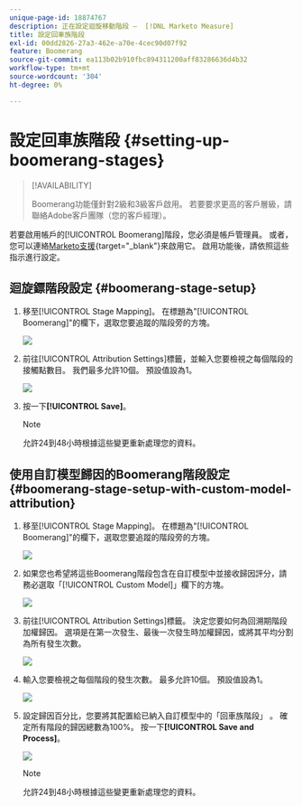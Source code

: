 ```yaml
---
unique-page-id: 18874767
description: 正在設定迴旋移動階段 —  [!DNL Marketo Measure]
title: 設定回車族階段
exl-id: 00dd2826-27a3-462e-a70e-4cec90d07f92
feature: Boomerang
source-git-commit: ea113b02b910fbc894311200aff83286636d4b32
workflow-type: tm+mt
source-wordcount: '304'
ht-degree: 0%

---
```


# 設定回車族階段 {#setting-up-boomerang-stages}

>[!AVAILABILITY]
>
>Boomerang功能僅針對2級和3級客戶啟用。 若要要求更高的客戶層級，請聯絡Adobe客戶團隊（您的客戶經理）。

若要啟用帳戶的[!UICONTROL Boomerang]階段，您必須是帳戶管理員。 或者，您可以連絡[Marketo支援](https://nation.marketo.com/t5/support/ct-p/Support){target="_blank"}來啟用它。 啟用功能後，請依照這些指示進行設定。

## 迴旋鏢階段設定 {#boomerang-stage-setup}

1. 移至[!UICONTROL Stage Mapping]。 在標題為&quot;[!UICONTROL Boomerang]&quot;的欄下，選取您要追蹤的階段旁的方塊。

   ![](assets/1-2.png)

1. 前往[!UICONTROL Attribution Settings]標籤，並輸入您要檢視之每個階段的接觸點數目。 我們最多允許10個。 預設值設為1。

   ![](assets/2-2.png)

1. 按一下&#x200B;**[!UICONTROL Save]**。

   >[!NOTE]
   >
   >允許24到48小時根據這些變更重新處理您的資料。

## 使用自訂模型歸因的Boomerang階段設定 {#boomerang-stage-setup-with-custom-model-attribution}

1. 移至[!UICONTROL Stage Mapping]。 在標題為&quot;[!UICONTROL Boomerang]&quot;的欄下，選取您要追蹤的階段旁的方塊。

   ![](assets/3-1.png)

1. 如果您也希望將這些Boomerang階段包含在自訂模型中並接收歸因評分，請務必選取「[!UICONTROL Custom Model]」欄下的方塊。

   ![](assets/4-1.png)

1. 前往[!UICONTROL Attribution Settings]標籤。 決定您要如何為回溯期階段加權歸因。 選項是在第一次發生、最後一次發生時加權歸因，或將其平均分割為所有發生次數。

   ![](assets/5-1.png)

1. 輸入您要檢視之每個階段的發生次數。 最多允許10個。 預設值設為1。

   ![](assets/6-1.png)

1. 設定歸因百分比，您要將其配置給已納入自訂模型中的「回車族階段」 。 確定所有階段的歸因總數為100%。 按一下&#x200B;**[!UICONTROL Save and Process]**。

   ![](assets/7-1.png)

   >[!NOTE]
   >
   >允許24到48小時根據這些變更重新處理您的資料。
